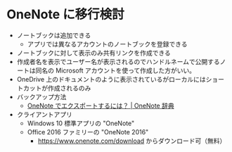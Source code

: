 # OneNote に移行検討
- ノートブックは追加できる
    - アプリでは異なるアカウントのノートブックを登録できる
- ノートブックに対して表示のみ共有リンクを作成できる
- 作成者名を表示でユーザー名が表示されるのでハンドルネームで公開するノートは同名の Microsoft アカウントを使って作成した方がいい。
- OneDrive 上のドキュメントのように表示されているがローカルにはショートカットが作成されるのみ
- バックアップ方法
    - [OneNote でエクスポートするには？ | OneNote 辞典](http://onenote.hprs1.com/onenote-ekusupo-to/)
- クライアントアプリ
    - Windows 10 標準アプリの "OneNote"
    - Office 2016 ファミリーの "OneNote 2016"
        - https://www.onenote.com/download からダウンロード可（無料）